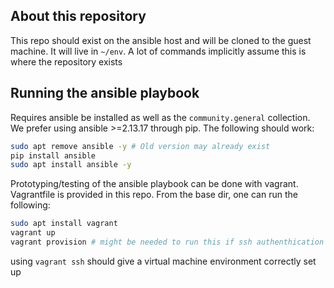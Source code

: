 ## About this repository

This repo should exist on the ansible host and will be cloned to the guest machine.
It will live in `~/env`. A lot of commands implicitly assume this is where the repository exists

## Running the ansible playbook

Requires ansible be installed as well as the `community.general` collection.
We prefer using ansible >=2.13.17 through pip. The following should work:

```bash
sudo apt remove ansible -y # Old version may already exist
pip install ansible
sudo apt install ansible -y
```

Prototyping/testing of the ansible playbook can be done with vagrant.
Vagrantfile is provided in this repo. From the base dir, one can run the following:

```bash
sudo apt install vagrant
vagrant up
vagrant provision # might be needed to run this if ssh authenthication fails
```

using `vagrant ssh` should give a virtual machine environment correctly set up
